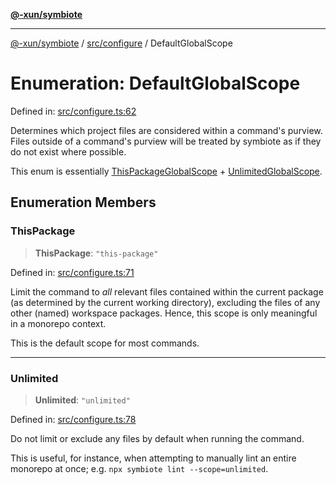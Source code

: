 [**@-xun/symbiote**](../../../README.md)

***

[@-xun/symbiote](../../../README.md) / [src/configure](../README.md) / DefaultGlobalScope

# Enumeration: DefaultGlobalScope

Defined in: [src/configure.ts:62](https://github.com/Xunnamius/symbiote/blob/5ab38d0bb0a593488721fdd41b6c1fcc4618d081/src/configure.ts#L62)

Determines which project files are considered within a command's purview.
Files outside of a command's purview will be treated by symbiote as if they
do not exist where possible.

This enum is essentially [ThisPackageGlobalScope](ThisPackageGlobalScope.md) +
[UnlimitedGlobalScope](UnlimitedGlobalScope.md).

## Enumeration Members

### ThisPackage

> **ThisPackage**: `"this-package"`

Defined in: [src/configure.ts:71](https://github.com/Xunnamius/symbiote/blob/5ab38d0bb0a593488721fdd41b6c1fcc4618d081/src/configure.ts#L71)

Limit the command to _all_ relevant files contained within the current
package (as determined by the current working directory), excluding the
files of any other (named) workspace packages. Hence, this scope is only
meaningful in a monorepo context.

This is the default scope for most commands.

***

### Unlimited

> **Unlimited**: `"unlimited"`

Defined in: [src/configure.ts:78](https://github.com/Xunnamius/symbiote/blob/5ab38d0bb0a593488721fdd41b6c1fcc4618d081/src/configure.ts#L78)

Do not limit or exclude any files by default when running the command.

This is useful, for instance, when attempting to manually lint an entire
monorepo at once; e.g. `npx symbiote lint --scope=unlimited`.
